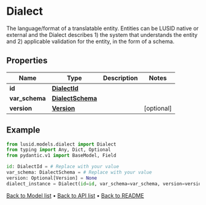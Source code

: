 # Dialect

The language/format of a translatable entity. Entities can be LUSID native or external and the Dialect describes 1) the system that understands the entity and 2) applicable validation for the entity, in the form of a schema.
## Properties
Name | Type | Description | Notes
------------ | ------------- | ------------- | -------------
**id** | [**DialectId**](DialectId.md) |  | 
**var_schema** | [**DialectSchema**](DialectSchema.md) |  | 
**version** | [**Version**](Version.md) |  | [optional] 
## Example

```python
from lusid.models.dialect import Dialect
from typing import Any, Dict, Optional
from pydantic.v1 import BaseModel, Field

id: DialectId = # Replace with your value
var_schema: DialectSchema = # Replace with your value
version: Optional[Version] = None
dialect_instance = Dialect(id=id, var_schema=var_schema, version=version)

```

[Back to Model list](../README.md#documentation-for-models) &#8226; [Back to API list](../README.md#documentation-for-api-endpoints) &#8226; [Back to README](../README.md)

